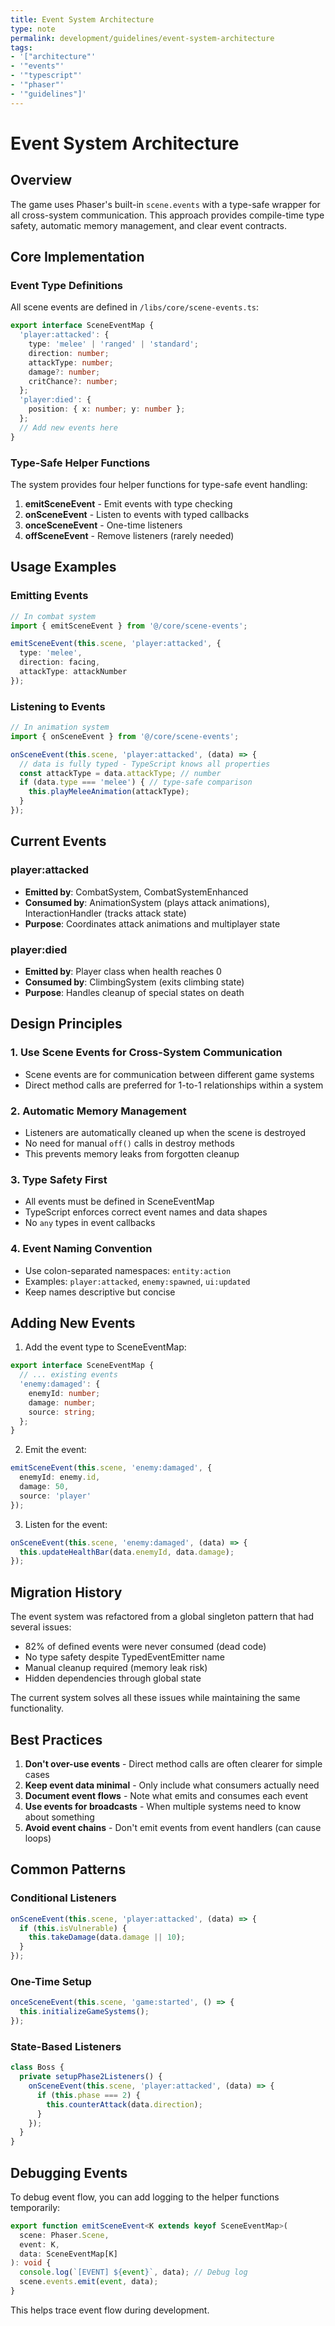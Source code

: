 ```yaml
---
title: Event System Architecture
type: note
permalink: development/guidelines/event-system-architecture
tags:
- '["architecture"'
- '"events"'
- '"typescript"'
- '"phaser"'
- '"guidelines"]'
---
```


# Event System Architecture

## Overview

The game uses Phaser's built-in `scene.events` with a type-safe wrapper for all cross-system communication. This approach provides compile-time type safety, automatic memory management, and clear event contracts.

## Core Implementation

### Event Type Definitions

All scene events are defined in `/libs/core/scene-events.ts`:

```typescript
export interface SceneEventMap {
  'player:attacked': {
    type: 'melee' | 'ranged' | 'standard';
    direction: number;
    attackType: number;
    damage?: number;
    critChance?: number;
  };
  'player:died': {
    position: { x: number; y: number };
  };
  // Add new events here
}
```

### Type-Safe Helper Functions

The system provides four helper functions for type-safe event handling:

1. **emitSceneEvent** - Emit events with type checking
2. **onSceneEvent** - Listen to events with typed callbacks
3. **onceSceneEvent** - One-time listeners
4. **offSceneEvent** - Remove listeners (rarely needed)

## Usage Examples

### Emitting Events

```typescript
// In combat system
import { emitSceneEvent } from '@/core/scene-events';

emitSceneEvent(this.scene, 'player:attacked', {
  type: 'melee',
  direction: facing,
  attackType: attackNumber
});
```

### Listening to Events

```typescript
// In animation system
import { onSceneEvent } from '@/core/scene-events';

onSceneEvent(this.scene, 'player:attacked', (data) => {
  // data is fully typed - TypeScript knows all properties
  const attackType = data.attackType; // number
  if (data.type === 'melee') { // type-safe comparison
    this.playMeleeAnimation(attackType);
  }
});
```

## Current Events

### player:attacked
- **Emitted by**: CombatSystem, CombatSystemEnhanced
- **Consumed by**: AnimationSystem (plays attack animations), InteractionHandler (tracks attack state)
- **Purpose**: Coordinates attack animations and multiplayer state

### player:died
- **Emitted by**: Player class when health reaches 0
- **Consumed by**: ClimbingSystem (exits climbing state)
- **Purpose**: Handles cleanup of special states on death

## Design Principles

### 1. Use Scene Events for Cross-System Communication
- Scene events are for communication between different game systems
- Direct method calls are preferred for 1-to-1 relationships within a system

### 2. Automatic Memory Management
- Listeners are automatically cleaned up when the scene is destroyed
- No need for manual `off()` calls in destroy methods
- This prevents memory leaks from forgotten cleanup

### 3. Type Safety First
- All events must be defined in SceneEventMap
- TypeScript enforces correct event names and data shapes
- No `any` types in event callbacks

### 4. Event Naming Convention
- Use colon-separated namespaces: `entity:action`
- Examples: `player:attacked`, `enemy:spawned`, `ui:updated`
- Keep names descriptive but concise

## Adding New Events

1. Add the event type to SceneEventMap:
```typescript
export interface SceneEventMap {
  // ... existing events
  'enemy:damaged': {
    enemyId: number;
    damage: number;
    source: string;
  };
}
```

2. Emit the event:
```typescript
emitSceneEvent(this.scene, 'enemy:damaged', {
  enemyId: enemy.id,
  damage: 50,
  source: 'player'
});
```

3. Listen for the event:
```typescript
onSceneEvent(this.scene, 'enemy:damaged', (data) => {
  this.updateHealthBar(data.enemyId, data.damage);
});
```

## Migration History

The event system was refactored from a global singleton pattern that had several issues:
- 82% of defined events were never consumed (dead code)
- No type safety despite TypedEventEmitter name
- Manual cleanup required (memory leak risk)
- Hidden dependencies through global state

The current system solves all these issues while maintaining the same functionality.

## Best Practices

1. **Don't over-use events** - Direct method calls are often clearer for simple cases
2. **Keep event data minimal** - Only include what consumers actually need
3. **Document event flows** - Note what emits and consumes each event
4. **Use events for broadcasts** - When multiple systems need to know about something
5. **Avoid event chains** - Don't emit events from event handlers (can cause loops)

## Common Patterns

### Conditional Listeners
```typescript
onSceneEvent(this.scene, 'player:attacked', (data) => {
  if (this.isVulnerable) {
    this.takeDamage(data.damage || 10);
  }
});
```

### One-Time Setup
```typescript
onceSceneEvent(this.scene, 'game:started', () => {
  this.initializeGameSystems();
});
```

### State-Based Listeners
```typescript
class Boss {
  private setupPhase2Listeners() {
    onSceneEvent(this.scene, 'player:attacked', (data) => {
      if (this.phase === 2) {
        this.counterAttack(data.direction);
      }
    });
  }
}
```

## Debugging Events

To debug event flow, you can add logging to the helper functions temporarily:

```typescript
export function emitSceneEvent<K extends keyof SceneEventMap>(
  scene: Phaser.Scene,
  event: K,
  data: SceneEventMap[K]
): void {
  console.log(`[EVENT] ${event}`, data); // Debug log
  scene.events.emit(event, data);
}
```

This helps trace event flow during development.